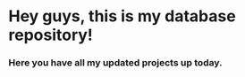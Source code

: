 # Hey guys, this is my database repository!

### Here you have all my updated projects up today.

###
